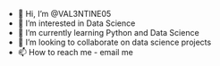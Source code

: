 - 👋 Hi, I’m @VAL3NTINE05
- 👀 I’m interested in Data Science
- 🌱 I’m currently learning Python and Data Science
- 💞️ I’m looking to collaborate on data science projects
- 📫 How to reach me - email me

<!---
VAL3NTINE05/VAL3NTINE05 is a ✨ special ✨ repository because its `README.md` (this file) appears on your GitHub profile.
You can click the Preview link to take a look at your changes.
--->
